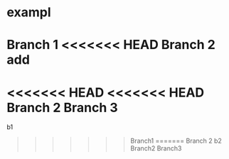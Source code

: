 # exampl
Branch 1
<<<<<<< HEAD
Branch 2
add
=======
<<<<<<< HEAD
<<<<<<< HEAD
Branch 2
Branch 3
=======
b1
>>>>>>> Branch1
=======
Branch 2
b2
>>>>>>> Branch2
>>>>>>> Branch3
